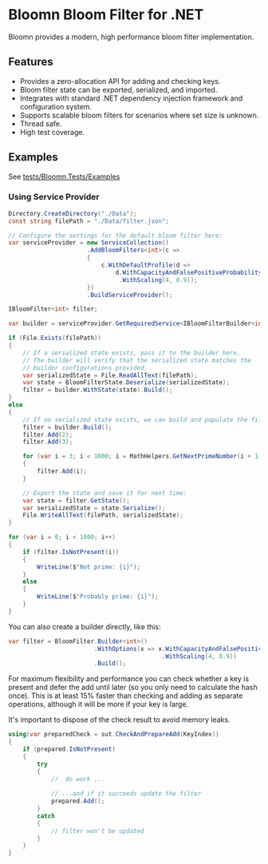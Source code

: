 # Bloomn Bloom Filter for .NET

Bloomn provides a modern, high performance bloom filter implementation.

## Features

- Provides a zero-allocation API for adding and checking keys.
- Bloom filter state can be exported, serialized, and imported.
- Integrates with standard .NET dependency injection framework and configuration system.
- Supports scalable bloom filters for scenarios where set size is unknown.
- Thread safe.
- High test coverage.


## Examples

See [tests/Bloomn.Tests/Examples](tests/Bloomn.Tests/Examples)

### Using Service Provider
```c#
Directory.CreateDirectory("./Data");
const string filePath = "./Data/filter.json";

// Configure the settings for the default bloom filter here:
var serviceProvider = new ServiceCollection()
                      .AddBloomFilters<int>(c =>
                      {
                          c.WithDefaultProfile(d =>
                              d.WithCapacityAndFalsePositiveProbability(1000, 0.02)
                               .WithScaling(4, 0.9));
                      })
                      .BuildServiceProvider();

IBloomFilter<int> filter;

var builder = serviceProvider.GetRequiredService<IBloomFilterBuilder<int>>();

if (File.Exists(filePath))
{
    // If a serialized state exists, pass it to the builder here.
    // The builder will verify that the serialized state matches the
    // builder configurations provided.
    var serializedState = File.ReadAllText(filePath);
    var state = BloomFilterState.Deserialize(serializedState);
    filter = builder.WithState(state).Build();
}
else
{
    // If no serialized state exists, we can build and populate the filter:
    filter = builder.Build();
    filter.Add(2);
    filter.Add(3);

    for (var i = 3; i < 1000; i = MathHelpers.GetNextPrimeNumber(i + 1))
    {
        filter.Add(i);
    }

    // Export the state and save it for next time:
    var state = filter.GetState();
    var serializedState = state.Serialize();
    File.WriteAllText(filePath, serializedState);
}

for (var i = 0; i < 1000; i++)
{
    if (filter.IsNotPresent(i))
    {
        WriteLine($"Not prime: {i}");
    }
    else
    {
        WriteLine($"Probably prime: {i}");
    }
}        
```

You can also create a builder directly, like this:

```c#
var filter = BloomFilter.Builder<int>()
                        .WithOptions(x => x.WithCapacityAndFalsePositiveProbability(1000, 0.02)
                                           .WithScaling(4, 0.9))
                        .Build();
```

For maximum flexibility and performance you can check whether a key is present
and defer the add until later (so you only need to calculate the hash once).
This is at least 15% faster than checking and adding as separate operations,
although it will be more if your key is large. 

It's important to dispose of the check result to avoid memory leaks.

```c#
using(var preparedCheck = sut.CheckAndPrepareAdd(KeyIndex))
{
    if (prepared.IsNotPresent)
    {
        try 
        {
            //  do work ...
            
            // ...and if it succeeds update the filter
            prepared.Add();
        }
        catch
        {
            // filter won't be updated
        }
    }
}
```